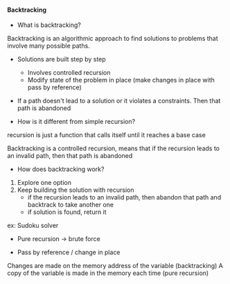 #### Backtracking

- What is backtracking?

Backtracking is an algorithmic approach to find solutions to problems that involve many possible paths.

- Solutions are built step by step
    - Involves controlled recursion
    - Modify state of the problem in place (make changes in place with pass by reference)
- If a path doesn't lead to a solution or it violates a constraints. Then that path is abandoned

- How is it different from simple recursion?

recursion is just a function that calls itself until it reaches a base case

Backtracking is a controlled recursion, means that if the recursion leads to an invalid path, then that path is abandoned

- How does backtracking work?

1. Explore one option
2. Keep building the solution with recursion
    - if the recursion leads to an invalid path, then abandon that path and backtrack to take another one
    - if solution is found, return it

ex: Sudoku solver
- Pure recursion -> brute force

- Pass by reference / change in place

Changes are made on the memory address of the variable (backtracking)
A copy of the variable is made in the memory each time (pure recursion)

